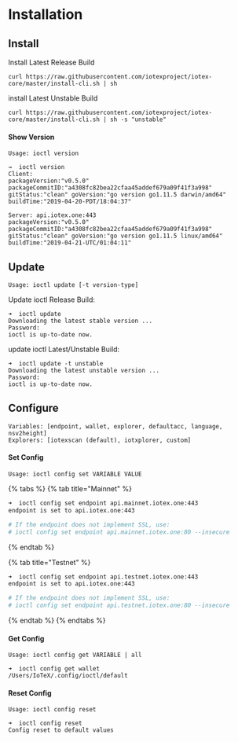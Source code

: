 # Installation

## Install

Install Latest Release Build

```text
curl https://raw.githubusercontent.com/iotexproject/iotex-core/master/install-cli.sh | sh

```

install Latest Unstable Build

```text
curl https://raw.githubusercontent.com/iotexproject/iotex-core/master/install-cli.sh | sh -s "unstable"
```

#### Show Version

`Usage: ioctl version`

```text
→  ioctl version
Client:
packageVersion:"v0.5.0" packageCommitID:"a4308fc82bea22cfaa45addef679a09f41f3a998" gitStatus:"clean" goVersion:"go version go1.11.5 darwin/amd64" buildTime:"2019-04-20-PDT/18:04:37"

Server: api.iotex.one:443
packageVersion:"v0.5.0" packageCommitID:"a4308fc82bea22cfaa45addef679a09f41f3a998" gitStatus:"clean" goVersion:"go version go1.11.5 linux/amd64" buildTime:"2019-04-21-UTC/01:04:11"
```

## Update

`Usage: ioctl update [-t version-type]`

Update ioctl Release Build:

```text
➜  ioctl update
Downloading the latest stable version ...
Password:
ioctl is up-to-date now.
```

update ioctl Latest/Unstable Build:

```text
➜  ioctl update -t unstable
Downloading the latest unstable version ...
Password:
ioctl is up-to-date now.
```

## Configure 

`Variables: [endpoint, wallet, explorer, defaultacc, language, nsv2height]`  
`Explorers: [iotexscan (default), iotxplorer, custom]`

#### Set Config

`Usage: ioctl config set VARIABLE VALUE`

{% tabs %}
{% tab title="Mainnet" %}
```bash
➜  ioctl config set endpoint api.mainnet.iotex.one:443
endpoint is set to api.iotex.one:443

# If the endpoint does not implement SSL, use:
# ioctl config set endpoint api.mainnet.iotex.one:80 --insecure
```
{% endtab %}

{% tab title="Testnet" %}
```bash
➜  ioctl config set endpoint api.testnet.iotex.one:443
endpoint is set to api.iotex.one:443

# If the endpoint does not implement SSL, use:
# ioctl config set endpoint api.testnet.iotex.one:80 --insecure
```
{% endtab %}
{% endtabs %}

#### Get Config

`Usage: ioctl config get VARIABLE | all`

```text
➜  ioctl config get wallet
/Users/IoTeX/.config/ioctl/default
```

#### Reset Config

`Usage: ioctl config reset`

```text
➜  ioctl config reset
Config reset to default values
```

